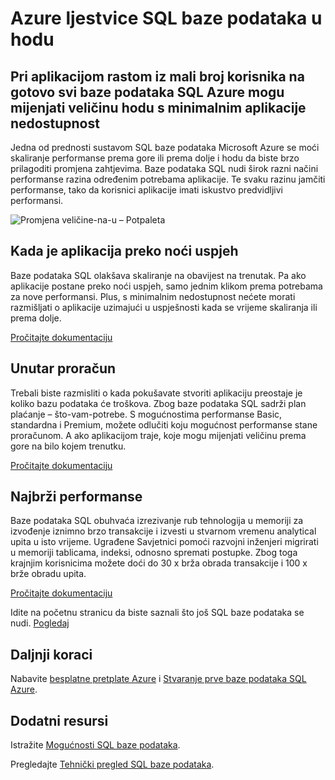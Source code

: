 <properties
   pageTitle="Ljestvice baze podataka Azure SQL u hodu"
   description="Saznajte kako mijenja veličinu SQL baze podataka u hodu"
   keywords=""
   services="sql-database"
   documentationCenter=""
   authors="CarlRabeler"
   manager="jhubbard"
   editor=""/>

<tags
   ms.service="sql-database"
   ms.devlang="NA"
   ms.topic="article"
   ms.tgt_pltfrm="NA"
   ms.workload="data-management"
   ms.date="10/13/2016"
   ms.author="carlrab"/>

# <a name="azure-sql-database-scales-on-the-fly"></a>Azure ljestvice SQL baze podataka u hodu

## <a name="when-your-app-grows-from-a-small-number-of-customers-to-just-about-everyone-azure-sql-database-can-scale-on-the-fly-with-minimal-app-downtime"></a>Pri aplikacijom rastom iz mali broj korisnika na gotovo svi baze podataka SQL Azure mogu mijenjati veličinu hodu s minimalnim aplikacije nedostupnost

Jedna od prednosti sustavom SQL baze podataka Microsoft Azure se moći skaliranje performanse prema gore ili prema dolje i hodu da biste brzo prilagoditi promjena zahtjevima. Baze podataka SQL nudi širok razni načini performanse razina određenim potrebama aplikacije. Te svaku razinu jamčiti performanse, tako da korisnici aplikacije imati iskustvo predvidljivi performansi.

![Promjena veličine-na-u – Potpaleta](./media/sql-database-scale-on-the-fly/sql-database-scale-on-the-fly.png)

## <a name="when-your-app-is-an-overnight-success"></a>Kada je aplikacija preko noći uspjeh
Baze podataka SQL olakšava skaliranje na obavijest na trenutak. Pa ako aplikacije postane preko noći uspjeh, samo jednim klikom prema potrebama za nove performansi. Plus, s minimalnim nedostupnost nećete morati razmišljati o aplikacije uzimajući u uspješnosti kada se vrijeme skaliranja ili prema dolje.

[Pročitajte dokumentaciju](http://go.microsoft.com/fwlink/?LinkID=787569)

## <a name="within-your-budget"></a>Unutar proračun  

Trebali biste razmisliti o kada pokušavate stvoriti aplikaciju preostaje je koliko bazu podataka će troškova. Zbog baze podataka SQL sadrži plan plaćanje – što-vam-potrebe. S mogućnostima performanse Basic, standardna i Premium, možete odlučiti koju mogućnost performanse stane proračunom. A ako aplikacijom traje, koje mogu mijenjati veličinu prema gore na bilo kojem trenutku.

[Pročitajte dokumentaciju](http://go.microsoft.com/fwlink/?LinkID=787570)

## <a name="get-the-fastest-performance"></a>Najbrži performanse

Baze podataka SQL obuhvaća izrezivanje rub tehnologija u memoriji za izvođenje iznimno brzo transakcije i izvesti u stvarnom vremenu analytical upita u isto vrijeme. Ugrađene Savjetnici pomoći razvojni inženjeri migrirati u memoriji tablicama, indeksi, odnosno spremati postupke. Zbog toga krajnjim korisnicima možete doći do 30 x brža obrada transakcije i 100 x brže obradu upita.  

[Pročitajte dokumentaciju](http://go.microsoft.com/fwlink/?LinkID=787580)

Idite na početnu stranicu da biste saznali što još SQL baze podataka se nudi.
[Pogledaj](https://azure.microsoft.com/services/sql-database/) 

## <a name="next-steps"></a>Daljnji koraci

Nabavite [besplatne pretplate Azure](https://azure.microsoft.com/get-started/) i [Stvaranje prve baze podataka SQL Azure](sql-database-get-started.md).

## <a name="additional-resources"></a>Dodatni resursi

Istražite [Mogućnosti SQL baze podataka](https://azure.microsoft.com/services/sql-database/).
 
Pregledajte [Tehnički pregled SQL baze podataka](sql-database-technical-overview.md).
